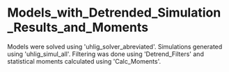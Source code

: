 # Models_with_Detrended_Simulation_Results_and_Moments

Models were solved using 'uhlig_solver_abreviated'. Simulations generated using 'uhlig_simul_all'.  Filtering was done using 'Detrend_Filters'  and statistical moments calculated using 'Calc_Moments'.


